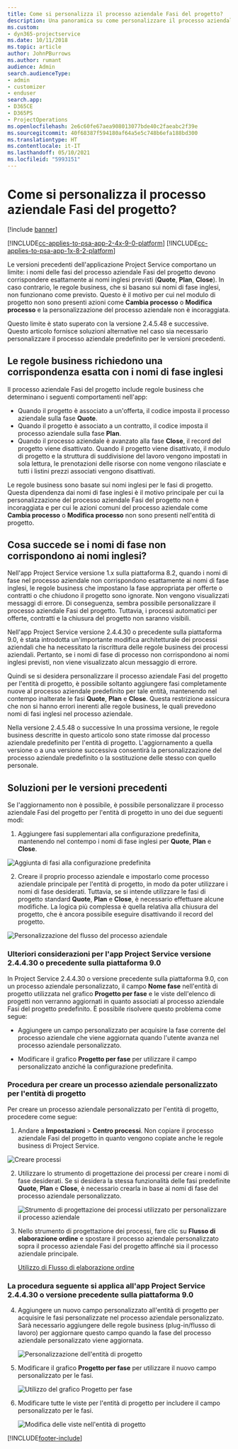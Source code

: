```yaml
---
title: Come si personalizza il processo aziendale Fasi del progetto?
description: Una panoramica su come personalizzare il processo aziendale Fasi del progetto.
ms.custom:
- dyn365-projectservice
ms.date: 10/11/2018
ms.topic: article
author: JohnPBurrows
ms.author: rumant
audience: Admin
search.audienceType:
- admin
- customizer
- enduser
search.app:
- D365CE
- D365PS
- ProjectOperations
ms.openlocfilehash: 2e6c60fe67aea908013077bde40c2faeabc2f39e
ms.sourcegitcommit: 40f68387f594180af64a5e5c748b6efa188bd300
ms.translationtype: HT
ms.contentlocale: it-IT
ms.lasthandoff: 05/10/2021
ms.locfileid: "5993151"
---
```

# <a name="how-do-i-customize-the-project-stages-business-process-flow"></a>Come si personalizza il processo aziendale Fasi del progetto?

[!include [banner](../includes/psa-now-project-operations.md)]

[!INCLUDE[cc-applies-to-psa-app-2-4x-9-0-platform](../includes/cc-applies-to-psa-app-2-4x-9-0-platform.md)]
[!INCLUDE[cc-applies-to-psa-app-1x-8-2-platform](../includes/cc-applies-to-psa-app-1x-8-2-platform.md)]

Le versioni precedenti dell'applicazione Project Service comportano un limite: i nomi delle fasi del processo aziendale Fasi del progetto devono corrispondere esattamente ai nomi inglesi previsti (**Quote**, **Plan**, **Close**). In caso contrario, le regole business, che si basano sui nomi di fase inglesi, non funzionano come previsto. Questo è il motivo per cui nel modulo di progetto non sono presenti azioni come **Cambia processo** o **Modifica processo** e la personalizzazione del processo aziendale non è incoraggiata. 

Questo limite è stato superato con la versione 2.4.5.48 e successive. Questo articolo fornisce soluzioni alternative nel caso sia necessario personalizzare il processo aziendale predefinito per le versioni precedenti.  

## <a name="business-logic-requires-an-exact-match-with-english-stage-names"></a>Le regole business richiedono una corrispondenza esatta con i nomi di fase inglesi

Il processo aziendale Fasi del progetto include regole business che determinano i seguenti comportamenti nell'app:
- Quando il progetto è associato a un'offerta, il codice imposta il processo aziendale sulla fase **Quote**.
- Quando il progetto è associato a un contratto, il codice imposta il processo aziendale sulla fase **Plan**.
- Quando il processo aziendale è avanzato alla fase **Close**, il record del progetto viene disattivato. Quando il progetto viene disattivato, il modulo di progetto e la struttura di suddivisione del lavoro vengono impostati in sola lettura, le prenotazioni delle risorse con nome vengono rilasciate e tutti i listini prezzi associati vengono disattivati.

Le regole business sono basate sui nomi inglesi per le fasi di progetto. Questa dipendenza dai nomi di fase inglesi è il motivo principale per cui la personalizzazione del processo aziendale Fasi del progetto non è incoraggiata e per cui le azioni comuni del processo aziendale come **Cambia processo** o **Modifica processo** non sono presenti nell'entità di progetto.

## <a name="what-happens-if-the-stage-names-dont-match-the-english-names"></a>Cosa succede se i nomi di fase non corrispondono ai nomi inglesi?

Nell'app Project Service versione 1.x sulla piattaforma 8.2, quando i nomi di fase nel processo aziendale non corrispondono esattamente ai nomi di fase inglesi, le regole business che impostano la fase appropriata per offerte o contratti o che chiudono il progetto sono ignorate. Non vengono visualizzati messaggi di errore. Di conseguenza, sembra possibile personalizzare il processo aziendale Fasi del progetto. Tuttavia, i processi automatici per offerte, contratti e la chiusura del progetto non saranno visibili.

Nell'app Project Service versione 2.4.4.30 o precedente sulla piattaforma 9.0, è stata introdotta un'importante modifica architetturale dei processi aziendali che ha necessitato la riscrittura delle regole business dei processi aziendali. Pertanto, se i nomi di fase di processo non corrispondono ai nomi inglesi previsti, non viene visualizzato alcun messaggio di errore. 

Quindi se si desidera personalizzare il processo aziendale Fasi del progetto per l'entità di progetto, è possibile soltanto aggiungere fasi completamente nuove al processo aziendale predefinito per tale entità, mantenendo nel contempo inalterate le fasi **Quote**, **Plan** e **Close**. Questa restrizione assicura che non si hanno errori inerenti alle regole business, le quali prevedono nomi di fasi inglesi nel processo aziendale.

Nella versione 2.4.5.48 o successive In una prossima versione, le regole business descritte in questo articolo sono state rimosse dal processo aziendale predefinito per l'entità di progetto. L'aggiornamento a quella versione o a una versione successiva consentirà la personalizzazione del processo aziendale predefinito o la sostituzione delle stesso con quello personale. 

## <a name="workarounds-for-earlier-versions"></a>Soluzioni per le versioni precedenti

Se l'aggiornamento non è possibile, è possibile personalizzare il processo aziendale Fasi del progetto per l'entità di progetto in uno dei due seguenti modi:

1. Aggiungere fasi supplementari alla configurazione predefinita, mantenendo nel contempo i nomi di fase inglesi per **Quote**, **Plan** e **Close**.


![Aggiunta di fasi alla configurazione predefinita](media/FAQ-Customize-BPF-1.png)
 
2. Creare il proprio processo aziendale e impostarlo come processo aziendale principale per l'entità di progetto, in modo da poter utilizzare i nomi di fase desiderati. Tuttavia, se si intende utilizzare le fasi di progetto standard **Quote**, **Plan** e **Close**, è necessario effettuare alcune modifiche. La logica più complessa è quella relativa alla chiusura del progetto, che è ancora possibile eseguire disattivando il record del progetto.

![Personalizzazione del flusso del processo aziendale](media/FAQ-Customize-BPF-2.png)

### <a name="additional-considerations-for-project-service-app-version-24430-or-earlier-on-platform-90"></a>Ulteriori considerazioni per l'app Project Service versione 2.4.4.30 o precedente sulla piattaforma 9.0

In Project Service 2.4.4.30 o versione precedente sulla piattaforma 9.0, con un processo aziendale personalizzato, il campo **Nome fase** nell'entità di progetto utilizzata nel grafico **Progetto per fase** e le viste dell'elenco di progetti non verranno aggiornati in quanto associati al processo aziendale Fasi del progetto predefinito. È possibile risolvere questo problema come segue:

- Aggiungere un campo personalizzato per acquisire la fase corrente del processo aziendale che viene aggiornata quando l'utente avanza nel processo aziendale personalizzato.

- Modificare il grafico **Progetto per fase** per utilizzare il campo personalizzato anziché la configurazione predefinita.

### <a name="steps-to-create-your-own-business-process-flow-for-the-project-entity"></a>Procedura per creare un processo aziendale personalizzato per l'entità di progetto

Per creare un processo aziendale personalizzato per l'entità di progetto, procedere come segue:

1. Andare a **Impostazioni** > **Centro processi**. Non copiare il processo aziendale Fasi del progetto in quanto vengono copiate anche le regole business di Project Service.

  ![Creare processi](media/FAQ-Customize-BPF-3.png)

2. Utilizzare lo strumento di progettazione dei processi per creare i nomi di fase desiderati. Se si desidera la stessa funzionalità delle fasi predefinite **Quote**, **Plan** e **Close**, è necessario crearla in base ai nomi di fase del processo aziendale personalizzato.

   ![Strumento di progettazione dei processi utilizzato per personalizzare il processo aziendale](media/FAQ-Customize-BPF-4.png) 

3. Nello strumento di progettazione dei processi, fare clic su **Flusso di elaborazione ordine** e spostare il processo aziendale personalizzato sopra il processo aziendale Fasi del progetto affinché sia il processo aziendale principale.


   [Utilizzo di Flusso di elaborazione ordine](media/FAQ-Customize-BPF-5-720.png)

### <a name="the-following-steps-apply-to-project-service-app-24430-or-earlier-on-the-90-platform"></a>La procedura seguente si applica all'app Project Service 2.4.4.30 o versione precedente sulla piattaforma 9.0

4. Aggiungere un nuovo campo personalizzato all'entità di progetto per acquisire le fasi personalizzate nel processo aziendale personalizzato. Sarà necessario aggiungere delle regole business (plug-in/flusso di lavoro) per aggiornare questo campo quando la fase del processo aziendale personalizzato viene aggiornata.

   ![Personalizzazione dell'entità di progetto](media/FAQ-Customize-BPF-6-720.png)

5. Modificare il grafico **Progetto per fase** per utilizzare il nuovo campo personalizzato per le fasi.

   ![Utilizzo del grafico Progetto per fase](media/FAQ-Customize-BPF-7-720.png)

6. Modificare tutte le viste per l'entità di progetto per includere il campo personalizzato per le fasi.

   ![Modifica delle viste nell'entità di progetto](media/FAQ-Customize-BPF-8-720.png)



[!INCLUDE[footer-include](../includes/footer-banner.md)]